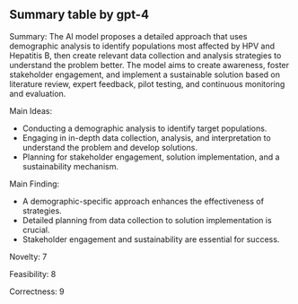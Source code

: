 ## Summary table by gpt-4
Summary: 
The AI model proposes a detailed approach that uses demographic analysis to identify populations most affected by HPV and Hepatitis B, then create relevant data collection and analysis strategies to understand the problem better. The model aims to create awareness, foster stakeholder engagement, and implement a sustainable solution based on literature review, expert feedback, pilot testing, and continuous monitoring and evaluation.

Main Ideas: 
- Conducting a demographic analysis to identify target populations.
- Engaging in in-depth data collection, analysis, and interpretation to understand the problem and develop solutions.
- Planning for stakeholder engagement, solution implementation, and a sustainability mechanism.

Main Finding: 
- A demographic-specific approach enhances the effectiveness of strategies.
- Detailed planning from data collection to solution implementation is crucial.
- Stakeholder engagement and sustainability are essential for success.

Novelty: 7

Feasibility: 8

Correctness: 9